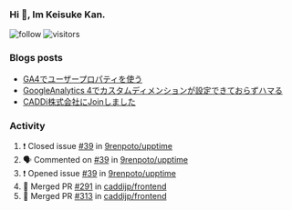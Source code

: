 ### Hi 👋, Im Keisuke Kan.

<!--
**9renpoto/9renpoto** is a ✨ _special_ ✨ repository because its `README.md` (this file) appears on your GitHub profile.

Here are some ideas to get you started:

- 🔭 I’m currently working on ...
- 🌱 I’m currently learning ...
- 👯 I’m looking to collaborate on ...
- 🤔 I’m looking for help with ...
- 💬 Ask me about ...
- 📫 How to reach me: ...
- 😄 Pronouns: ...
- ⚡ Fun fact: ...
-->

![follow](https://img.shields.io/github/followers/9renpoto?label=Follow&style=social)
![visitors](https://komarev.com/ghpvc/?username=9renpoto&label=Profile%20views&color=0e75b6&style=flat)

### Blogs posts

<!-- BLOG-POST-LIST:START -->
- [GA4でユーザープロパティを使う](https://9renpoto.dev/2021/02/21/google-analytics-4-user-properties/)
- [GoogleAnalytics 4でカスタムディメンションが設定できておらずハマる](https://9renpoto.dev/2021/02/13/google-analytics-4/)
- [CADDi株式会社にJoinしました](https://9renpoto.dev/2020/12/05/join/)
<!-- BLOG-POST-LIST:END -->

### Activity

<!--START_SECTION:activity-->
1. ❗️ Closed issue [#39](https://github.com/9renpoto/upptime/issues/39) in [9renpoto/upptime](https://github.com/9renpoto/upptime)
2. 🗣 Commented on [#39](https://github.com/9renpoto/upptime/issues/39) in [9renpoto/upptime](https://github.com/9renpoto/upptime)
3. ❗️ Opened issue [#39](https://github.com/9renpoto/upptime/issues/39) in [9renpoto/upptime](https://github.com/9renpoto/upptime)
4. 🎉 Merged PR [#291](https://github.com/caddijp/frontend/pull/291) in [caddijp/frontend](https://github.com/caddijp/frontend)
5. 🎉 Merged PR [#313](https://github.com/caddijp/frontend/pull/313) in [caddijp/frontend](https://github.com/caddijp/frontend)
<!--END_SECTION:activity-->

<!--START_SECTION:waka-->
<!--END_SECTION:waka-->